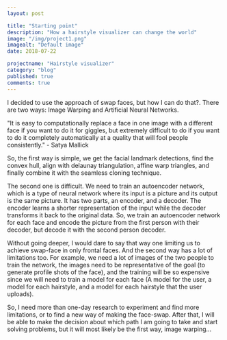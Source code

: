 ```yaml
---
layout: post

title: "Starting point"
description: "How a hairstyle visualizer can change the world"
image: "/img/project1.png"
imagealt: "Default image"
date: 2018-07-22

projectname: "Hairstyle visualizer"
category: "blog"
published: true
comments: true
---
```


I decided to use the approach of swap faces, but how I can do that?. There are two ways: Image Warping and Artificial Neural Networks.

"It is easy to computationally replace a face in one image with a different face if you want to do it for giggles, but extremely difficult to do if you want to do it completely automatically at a quality that will fool people consistently." - Satya Mallick

So, the first way is simple, we get the facial landmark detections, find the convex hull, align with delaunay triangulation, affine warp triangles, and finally combine it with the seamless cloning technique. 

The second one is difficult. We need to train an autoencoder network, which is a type of neural network where its input is a picture and its output is the same picture. It has two parts, an encoder, and a decoder. The encoder learns a shorter representation of the input while the decoder transforms it back to the original data. So, we train an autoencoder network for each face and encode the picture from the first person with their decoder, but decode it with the second person decoder. 

Without going deeper, I would dare to say that way one limiting us to achieve swap-face in only frontal faces. And the second way has a lot of limitations too. For example, we need a lot of images of the two people to train the network, the images need to be representative of the goal (to generate profile shots of the face), and the training will be so expensive since we will need to train a model for each face (A model for the user, a model for each hairstyle, and a model for each hairstyle that the user uploads).

So, I need more than one-day research to experiment and find more limitations, or to find a new way of making the face-swap. After that, I will be able to make the decision about which path I am going to take and start solving problems, but it will most likely be the first way, image warping...






